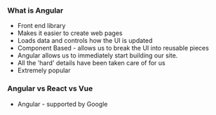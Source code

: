 ### What is Angular
- Front end library
- Makes it easier to create web pages
- Loads data and controls how the UI is updated
- Component Based - allows us to break the UI into reusable pieces
- Angular allows us to immediately start building our site.
- All the 'hard' details have been taken care of for us
- Extremely popular

### Angular vs React vs Vue
- Angular - supported by Google